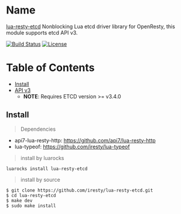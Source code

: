 Name
====

[lua-resty-etcd](https://github.com/iresty/lua-resty-etcd) Nonblocking Lua etcd driver library for OpenResty, this module supports etcd API v3.

[![Build Status](https://github.com/api7/lua-resty-etcd/actions/workflows/ci.yml/badge.svg)](https://github.com/api7/lua-resty-etcd/actions/workflows/ci.yml)
[![License](https://img.shields.io/badge/License-Apache%202.0-blue.svg)](https://github.com/iresty/lua-resty-etcd/blob/master/LICENSE)

Table of Contents
=================
* [Install](#install)
* [API v3](api_v3.md)
  * **NOTE**: Requires ETCD version >= v3.4.0

## Install

> Dependencies

- api7-lua-resty-http: https://github.com/api7/lua-resty-http
- lua-typeof: https://github.com/iresty/lua-typeof

> install by luarocks

```shell
luarocks install lua-resty-etcd
```

> install by source

```shell
$ git clone https://github.com/iresty/lua-resty-etcd.git
$ cd lua-resty-etcd
$ make dev
$ sudo make install
```

